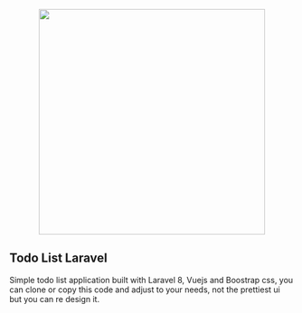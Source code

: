 <p align="center"><a href="https://laravel.com" target="_blank"><img src="https://raw.githubusercontent.com/laravel/art/master/logo-lockup/5%20SVG/2%20CMYK/1%20Full%20Color/laravel-logolockup-cmyk-red.svg" width="400"></a></p>



## Todo List Laravel

Simple todo list application built with Laravel 8, Vuejs and Boostrap css, you can clone or copy this code and adjust to your needs, not the prettiest ui but you can re design it.


